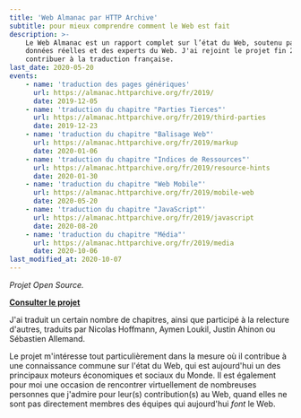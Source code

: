 ```yaml
---
title: 'Web Almanac par HTTP Archive'
subtitle: pour mieux comprendre comment le Web est fait
description: >-
    Le Web Almanac est un rapport complet sur l’état du Web, soutenu par des
    données réelles et des experts du Web. J'ai rejoint le projet fin 2019, pour
    contribuer à la traduction française.
last_date: 2020-05-20
events:
    - name: 'traduction des pages génériques'
      url: https://almanac.httparchive.org/fr/2019/
      date: 2019-12-05
    - name: 'traduction du chapitre "Parties Tierces"'
      url: https://almanac.httparchive.org/fr/2019/third-parties
      date: 2019-12-23
    - name: 'traduction du chapitre "Balisage Web"'
      url: https://almanac.httparchive.org/fr/2019/markup
      date: 2020-01-06
    - name: 'traduction du chapitre "Indices de Ressources"'
      url: https://almanac.httparchive.org/fr/2019/resource-hints
      date: 2020-01-30
    - name: 'traduction du chapitre "Web Mobile"'
      url: https://almanac.httparchive.org/fr/2019/mobile-web
      date: 2020-05-20
    - name: 'traduction du chapitre "JavaScript"'
      url: https://almanac.httparchive.org/fr/2019/javascript
      date: 2020-08-20
    - name: 'traduction du chapitre "Média"'
      url: https://almanac.httparchive.org/fr/2019/media
      date: 2020-10-06
last_modified_at: 2020-10-07
---
```


_Projet Open Source._

**[Consulter le projet](https://almanac.httparchive.org/fr/2019/)**

J'ai traduit un certain nombre de chapitres, ainsi que participé à la relecture
d'autres, traduits par Nicolas Hoffmann, Aymen Loukil, Justin Ahinon ou
Sébastien Allemand.

Le projet m'intéresse tout particulièrement dans la mesure où il contribue à une
connaissance commune sur l'état du Web, qui est aujourd'hui un des principaux
moteurs économiques et sociaux du Monde. Il est également pour moi une occasion
de rencontrer virtuellement de nombreuses personnes que j'admire pour leur(s)
contribution(s) au Web, quand elles ne sont pas directement membres des équipes
qui aujourd'hui _font_ le Web.
